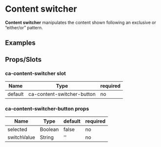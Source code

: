 
# Content switcher

**Content switcher** manipulates the content shown following an exclusive or “either/or” pattern.


## Examples

<Codepen codePenId="zLKmJR"></Codepen>

## Props/Slots

### ca-content-switcher slot

| Name | Type | required |
| ------ | ----------- | ------ |
| default   | ca-content-switcher-button | no | 

### ca-content-switcher-button props

| Name | Type | default |required | 
| ------ | ----------- | ------ | ---- |
| selected   | Boolean | false | no |
| switchValue   | String | '' | no |